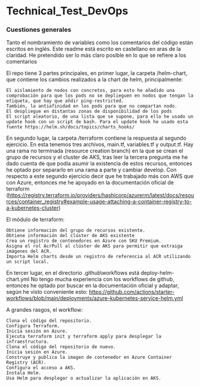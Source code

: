 # Technical_Test_DevOps


### Cuestiones generales ###

Tanto el nombramiento de variables como los comentarios del código están escritos en inglés. Este readme está escrito en castellano en aras de la claridad.  He pretendido ser lo más claro posible en lo que se refiere a los comentarios

El repo tiene 3 partes principales, en primer lugar, la carpeta /helm-chart, que contiene los cambios realizados a la chart de helm, principalmente:

    El aislamiento de nodos con concretos, para esto he añadido una comprobación para que los pods no se deplieguen en nodos que tengan la etiqueta, que hay que añdir ping-restricted.
    También, la antiafinidad en los pods para que no compartan nodo.
    El despliegue en distantas zonas de disponibilidad de los pods
    El script aleatorio, de una lista que se supone, para ello he usado un update hook con un script de bash. Para el update hook he usado esta fuente https://helm.sh/docs/topics/charts_hooks/




En segundo lugar, la carpeta /terraform contiene la respuesta al segundo ejercicio. En esta tenemos tres archivos, main.tf, variables.tf y output.tf. 
Hay una rama no terminada (resource creation branch) en la que se crean el grupo de recursos y el cluster de AKS, tras leer la tercera pregunta me he dado cuenta de que podía asumir la existencia de estos recursos, entonces he optado por separarlo en una rama a parte y cambiar develop.
    Con respecto a este segundo ejercicio decir que he trabajado más con AWS que con Azure, entonces me he apoyado en la documentación oficial de terraform (https://registry.terraform.io/providers/hashicorp/azurerm/latest/docs/resources/container_registry#example-usage-attaching-a-container-registry-to-a-kubernetes-cluster)

El módulo de terraform:

    Obtiene información del grupo de recursos existente.
    Obtiene información del clúster de AKS existente
    Crea un registro de contenedores en Azure con SKU Premium.
    Asigna el rol AcrPull al clúster de AKS para permitir que extraiga imágenes del ACR.
    Importa Helm charts desde un registro de referencia al ACR utilizando un script local.


En tercer lugar, en el directorio .github\workflows está deploy-helm-chart.yml
    No tengo mucha experiencia con los workflows de github, entonces he optado por buscar en la documentación oficial y adaptar, según he visto conveniente esto: https://github.com/actions/starter-workflows/blob/main/deployments/azure-kubernetes-service-helm.yml
    
A grandes rasgos, el workflow:

    Clona el código del repositorio.
    Configura Terraform.
    Inicia sesión en Azure.
    Ejecuta terraform init y terraform apply para desplegar la infraestructura.
    Clona el código del repositorio de nuevo.
    Inicia sesión en Azure. 
    Construye y publica la imagen de contenedor en Azure Container Registry (ACR).
    Configura el acceso a AKS.
    Instala Helm.
    Usa Helm para desplegar o actualizar la aplicación en AKS.
